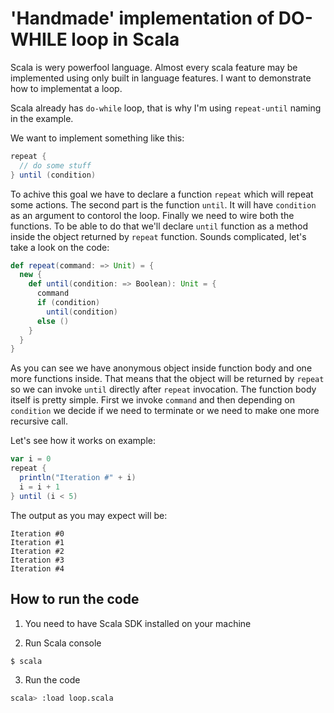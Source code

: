 'Handmade' implementation of DO-WHILE loop in Scala
===================================================

Scala is wery powerfool language. Almost every scala feature may be implemented using only built in language features. I want to demonstrate how to implementat a loop.

Scala already has ```do-while``` loop, that is why I'm using ```repeat-until``` naming in the example.

We want to implement something like this:
```scala
repeat {
  // do some stuff
} until (condition)
```
To achive this goal we have to declare a function ```repeat``` which will repeat some actions. The second part is the  function ```until```. It will have ```condition``` as an argument to contorol the loop. Finally we need to wire both the functions. To be able to do that we'll declare ```until``` function as a method inside the object returned by ```repeat``` function. 
Sounds complicated, let's take a look on the code:
```scala
def repeat(command: => Unit) = {
  new {
    def until(condition: => Boolean): Unit = {
      command
      if (condition)
        until(condition)
      else ()
    }
  }
}
```
As you can see we have anonymous object inside function body and one more functions inside. That means that the object will be returned by ```repeat``` so we can invoke ```until``` directly after ```repeat``` invocation.
The function body itself is pretty simple. First we invoke ```command``` and then depending on ```condition``` we decide if we need to terminate or we need to make one more recursive call.

Let's see how it works on example:
```scala
var i = 0
repeat {
  println("Iteration #" + i)
  i = i + 1
} until (i < 5)
```
The output as you may expect will be:
```
Iteration #0
Iteration #1
Iteration #2
Iteration #3
Iteration #4
```

## How to run the code
1) You need to have Scala SDK installed on your machine

2) Run Scala console
```bash
$ scala
```
3) Run the code
```bash
scala> :load loop.scala
```



